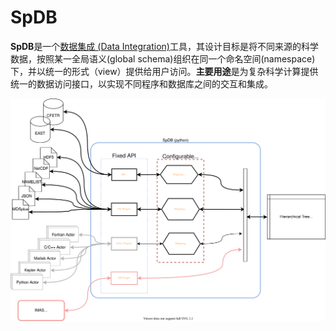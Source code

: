 # SpDB

**SpDB**是一个[数据集成 (Data Integration)](https://en.wikipedia.org/wiki/Data_integration)工具，其设计目标是将不同来源的科学数据，按照某一全局语义(global schema)组织在同一个命名空间(namespace)下，并以统一的形式（view）提供给用户访问。**主要用途**是为复杂科学计算提供统一的数据访问接口，以实现不同程序和数据库之间的交互和集成。

![SpDB](./docs/figures/SpDB2.svg)